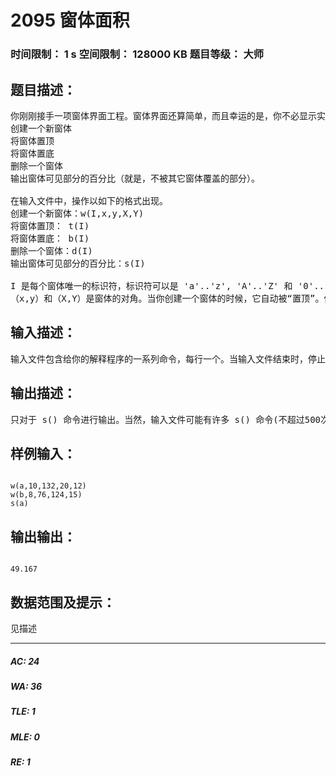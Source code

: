 # 2095 窗体面积   
### 时间限制： 1 s     空间限制： 128000 KB     题目等级： 大师  
## 题目描述：  

<pre>
你刚刚接手一项窗体界面工程。窗体界面还算简单，而且幸运的是，你不必显示实际的窗体。有 5 种基本操作：
创建一个新窗体
将窗体置顶
将窗体置底
删除一个窗体
输出窗体可见部分的百分比（就是，不被其它窗体覆盖的部分）。

在输入文件中，操作以如下的格式出现。
创建一个新窗体：w(I,x,y,X,Y)
将窗体置顶： t(I)
将窗体置底： b(I)
删除一个窗体：d(I)
输出窗体可见部分的百分比：s(I)

I 是每个窗体唯一的标识符，标识符可以是 'a'..'z', 'A'..'Z' 和 '0'..'9' 中的任何一个。输入文件中没有多余的空格。
（x,y）和（X,Y）是窗体的对角。当你创建一个窗体的时候，它自动被“置顶”。你不能用已经存在的标识符来创建窗体，但是你可以删除一个窗体后再用已删除窗体的标识符来创建窗体。坐标用正整数来表示，并且所有的窗体面积都不为 0（x <> X 且 y <> Y）。x 坐标和 y 坐标在 1 —— 32767 的范围内。
</pre>
  
  
## 输入描述：  

<pre>
输入文件包含给你的解释程序的一系列命令，每行一个。当输入文件结束时，停止程序。
</pre>
  
  
## 输出描述：  

<pre>
只对于 s() 命令进行输出。当然，输入文件可能有许多 s() 命令(不超过500次)，所以输出文件应该是一个百分比的序列，每行一个，百分比是窗体可见部分的百分比。百分比应该四舍五入到三位小数。
</pre>
  
  
## 样例输入：  

<pre><code>
w(a,10,132,20,12)
w(b,8,76,124,15)
s(a)
</code></pre>
  
  
## 输出输出：  

<pre><code>
49.167
</code></pre>
  
  
## 数据范围及提示：  

<pre>
见描述
</pre>
  
  
***  

##### AC: 24  
##### WA: 36  
##### TLE: 1  
##### MLE: 0  
##### RE: 1  
